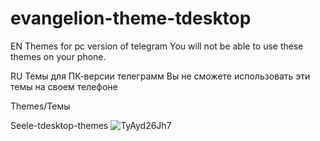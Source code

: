 # evangelion-theme-tdesktop
EN
Themes for pc version of telegram
You will not be able to use these themes on your phone.

RU
Темы для ПК-версии телеграмм
Вы не сможете использовать эти темы на своем телефоне


Themes/Темы

Seele-tdesktop-themes
![TyAyd26Jh7](https://github.com/senixsenpai/evangelion-theme-tdesktop/assets/139440536/6d8e45c4-0fbe-4a35-8e18-56ca216ef042)
